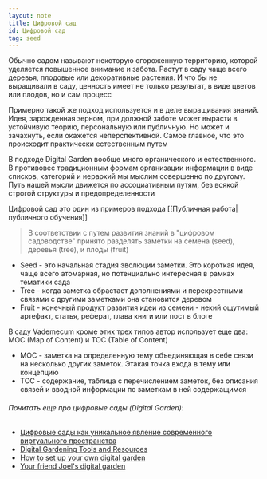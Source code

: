 ```yaml
---
layout: note
title: Цифровой сад
id: Цифровой сад
tag: seed
---
```






Обычно садом называют некоторую огороженную территорию, которой уделяется повышенное внимание и забота. Растут в саду чаще всего деревья, плодовые или декоративные растения. И что бы не выращивали в саду, ценность имеет не только результат, в виде цветов или плодов, но и сам процесс

Примерно такой же подход используется и в деле выращивания знаний. Идея, зарожденная зерном, при должной заботе может вырасти в устойчивую теорию, персональную или публичную. Но может и зачахнуть, если окажется неперспективной. Самое главное, что это происходит практически естественным путем

В подходе Digital Garden вообще много органического и естественного. В противовес традиционным формам организации информации в виде списков, категорий и иерархий мы мыслим совершенно по другому. Путь нашей мысли движется по ассоциативным путям, без всякой строгой структуры и предопределенности

Цифровой сад это один из примеров подхода [[Публичная работа|публичного обучения]]

> В соответствии с путем развития знаний в "цифровом садоводстве" принято разделять заметки на семена (seed), деревья (tree), и плоды (fruit)
- Seed - это начальная стадия эволюции заметки. Это короткая идея, чаще всего атомарная, но потенциально интересная в рамках тематики сада
- Tree - когда заметка обрастает дополнениями и перекрестными связями с другими заметками она становится деревом
- Fruit - конечный продукт развития идеи из семени - некий ощутимый артефакт, статья, реферат, глава книги или пост в блоге

В саду Vademecum кроме этих трех типов автор использует еще два: MOC (Map of Content) и TOC (Table of Content)
- MOC - заметка на определенную тему объединяющая в себе связи на несколько других заметок. Этакая точка входа в тему или концепцию
- TOC - содержание, таблица с перечислением заметок, без описания связей и вводной информации по заметкам в ней содержащимся


###### Почитать еще про цифровые сады (Digital Garden):
- [Цифровые сады как уникальное явление современного виртуального пространства](https://zttl.space/t/czifrovye-sady-kak-unikalnoe-yavlenie-sovremennogo-virtualnogo-prostranstva/349/35)
- [Digital Gardening Tools and Resources](https://github.com/MaggieAppleton/digital-gardeners)
- [How to set up your own digital garden](https://nesslabs.com/digital-garden-set-up)
- [Your friend Joel's digital garden](https://joelhooks.com/digital-garden)
